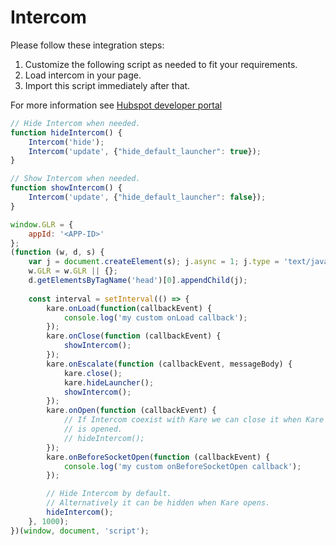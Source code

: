 
# Intercom

Please follow these integration steps:
1. Customize the following script as needed to fit your requirements.
2. Load intercom in your page.
3. Import this script immediately after that.

For more information see [Hubspot developer portal](https://developers.hubspot.com/docs/api/conversation/chat-widget-sdk)


```javascript
// Hide Intercom when needed. 
function hideIntercom() {
    Intercom('hide');
    Intercom('update', {"hide_default_launcher": true});
}

// Show Intercom when needed. 
function showIntercom() {
    Intercom('update', {"hide_default_launcher": false});
}

window.GLR = {
    appId: '<APP-ID>'
};
(function (w, d, s) {
    var j = document.createElement(s); j.async = 1; j.type = 'text/javascript'; j.src = 'https://widget.eu.karehq.com/latest.js';
    w.GLR = w.GLR || {};
    d.getElementsByTagName('head')[0].appendChild(j);
    
    const interval = setInterval(() => {
        kare.onLoad(function(callbackEvent) {
            console.log('my custom onLoad callback');
        });
        kare.onClose(function (callbackEvent) {
            showIntercom();
        });
        kare.onEscalate(function (callbackEvent, messageBody) {
            kare.close();
            kare.hideLauncher();
            showIntercom();
        });
        kare.onOpen(function (callbackEvent) {
            // If Intercom coexist with Kare we can close it when Kare
            // is opened. 
            // hideIntercom();
        });
        kare.onBeforeSocketOpen(function (callbackEvent) {
            console.log('my custom onBeforeSocketOpen callback');
        });

        // Hide Intercom by default.
        // Alternatively it can be hidden when Kare opens.
        hideIntercom();
    }, 1000);
})(window, document, 'script');
```

